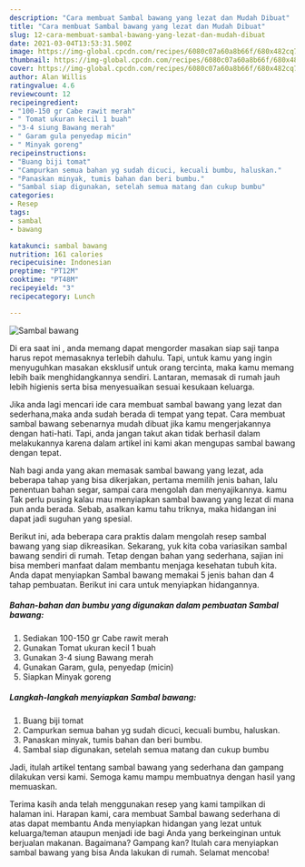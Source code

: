 ```yaml
---
description: "Cara membuat Sambal bawang yang lezat dan Mudah Dibuat"
title: "Cara membuat Sambal bawang yang lezat dan Mudah Dibuat"
slug: 12-cara-membuat-sambal-bawang-yang-lezat-dan-mudah-dibuat
date: 2021-03-04T13:53:31.500Z
image: https://img-global.cpcdn.com/recipes/6080c07a60a8b66f/680x482cq70/sambal-bawang-foto-resep-utama.jpg
thumbnail: https://img-global.cpcdn.com/recipes/6080c07a60a8b66f/680x482cq70/sambal-bawang-foto-resep-utama.jpg
cover: https://img-global.cpcdn.com/recipes/6080c07a60a8b66f/680x482cq70/sambal-bawang-foto-resep-utama.jpg
author: Alan Willis
ratingvalue: 4.6
reviewcount: 12
recipeingredient:
- "100-150 gr Cabe rawit merah"
- " Tomat ukuran kecil 1 buah"
- "3-4 siung Bawang merah"
- " Garam gula penyedap micin"
- " Minyak goreng"
recipeinstructions:
- "Buang biji tomat"
- "Campurkan semua bahan yg sudah dicuci, kecuali bumbu, haluskan."
- "Panaskan minyak, tumis bahan dan beri bumbu."
- "Sambal siap digunakan, setelah semua matang dan cukup bumbu"
categories:
- Resep
tags:
- sambal
- bawang

katakunci: sambal bawang 
nutrition: 161 calories
recipecuisine: Indonesian
preptime: "PT12M"
cooktime: "PT48M"
recipeyield: "3"
recipecategory: Lunch

---
```



![Sambal bawang](https://img-global.cpcdn.com/recipes/6080c07a60a8b66f/680x482cq70/sambal-bawang-foto-resep-utama.jpg)

Di era  saat ini , anda memang dapat mengorder masakan siap saji tanpa harus repot memasaknya terlebih dahulu. Tapi, untuk kamu yang ingin menyuguhkan masakan eksklusif untuk orang tercinta, maka kamu memang lebih baik menghidangkannya sendiri. Lantaran, memasak di rumah jauh lebih higienis serta bisa menyesuaikan sesuai kesukaan keluarga.

Jika anda lagi mencari ide cara membuat sambal bawang yang lezat dan sederhana,maka anda sudah berada di tempat yang tepat. Cara membuat sambal bawang  sebenarnya mudah dibuat jika kamu mengerjakannya dengan hati-hati. Tapi, anda jangan takut akan tidak berhasil dalam melakukannya 
karena dalam artikel ini kami akan mengupas sambal bawang dengan tepat.  



Nah bagi anda yang akan memasak sambal bawang yang lezat, ada beberapa tahap yang bisa dikerjakan, pertama memilih jenis bahan, lalu penentuan bahan segar, sampai cara mengolah dan menyajikannya. kamu Tak perlu pusing kalau mau menyiapkan sambal bawang yang lezat di mana pun anda berada. Sebab, asalkan kamu  tahu triknya, maka hidangan ini dapat jadi suguhan yang spesial.

Berikut ini, ada beberapa cara praktis  dalam mengolah resep sambal bawang yang siap dikreasikan. Sekarang, yuk kita coba variasikan sambal bawang sendiri di rumah. Tetap dengan bahan yang sederhana, sajian ini bisa memberi manfaat dalam membantu menjaga kesehatan tubuh kita. Anda dapat menyiapkan Sambal bawang memakai 5 jenis bahan dan 4 tahap pembuatan. Berikut ini cara untuk menyiapkan hidangannya.

<!--inarticleads1-->

##### Bahan-bahan dan bumbu yang digunakan dalam pembuatan Sambal bawang:

1. Sediakan 100-150 gr Cabe rawit merah
1. Gunakan  Tomat ukuran kecil 1 buah
1. Gunakan 3-4 siung Bawang merah
1. Gunakan  Garam, gula, penyedap (micin)
1. Siapkan  Minyak goreng




<!--inarticleads2-->

##### Langkah-langkah menyiapkan Sambal bawang:

1. Buang biji tomat
1. Campurkan semua bahan yg sudah dicuci, kecuali bumbu, haluskan.
1. Panaskan minyak, tumis bahan dan beri bumbu.
1. Sambal siap digunakan, setelah semua matang dan cukup bumbu




Jadi, itulah artikel tentang  sambal bawang  yang sederhana dan gampang dilakukan versi kami. Semoga kamu mampu membuatnya dengan hasil yang memuaskan. 

Terima kasih anda telah menggunakan resep yang kami tampilkan di halaman ini. Harapan kami, cara membuat  Sambal bawang sederhana di atas dapat membantu Anda menyiapkan hidangan yang lezat untuk keluarga/teman ataupun menjadi ide bagi Anda yang berkeinginan untuk berjualan makanan. Bagaimana? Gampang kan? Itulah cara menyiapkan sambal bawang yang bisa Anda lakukan di rumah. Selamat mencoba!

